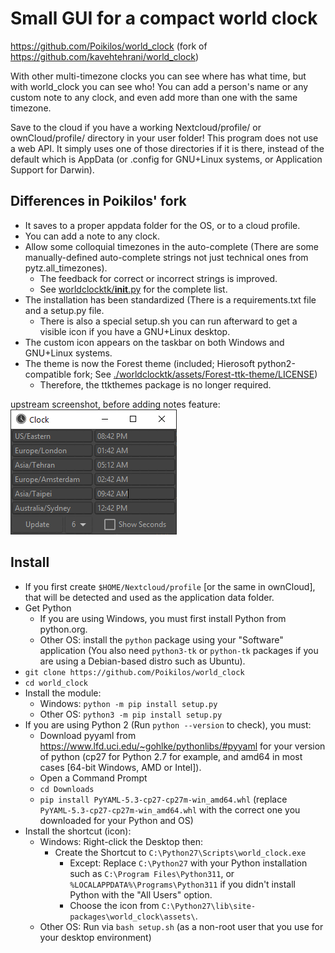 # Small GUI for a compact world clock
<https://github.com/Poikilos/world_clock> (fork of <https://github.com/kavehtehrani/world_clock>)

With other multi-timezone clocks you can see where has what time, but
with world_clock you can see who! You can add a person's name or any
custom note to any clock, and even add more than one with the same
timezone.

Save to the cloud if you have a working Nextcloud/profile/ or
ownCloud/profile/ directory in your user folder! This program does not
use a web API. It simply uses one of those directories if it is there,
instead of the default which is AppData (or .config for GNU+Linux
systems, or Application Support for Darwin).


## Differences in Poikilos' fork
- It saves to a proper appdata folder for the OS, or to a cloud profile.
- You can add a note to any clock.
- Allow some colloquial timezones in the auto-complete (There are some manually-defined auto-complete strings not just technical ones from pytz.all_timezones).
  - The feedback for correct or incorrect strings is improved.
  - See [worldclocktk/__init__.py](worldclocktk/__init__.py) for the complete list.
- The installation has been standardized (There is a requirements.txt file and a setup.py file.
  - There is also a special setup.sh you can run afterward to get a visible icon if you have a GNU+Linux desktop.
- The custom icon appears on the taskbar on both Windows and GNU+Linux systems.
- The theme is now the Forest theme (included; Hierosoft python2-compatible fork; See [./worldclocktk/assets/Forest-ttk-theme/LICENSE](./worldclocktk/assets/Forest-ttk-theme/LICENSE))
  - Therefore, the ttkthemes package is no longer required.

upstream screenshot, before adding notes feature:
![alt text](screenshot.png)


## Install
- If you first create `$HOME/Nextcloud/profile` [or the same in ownCloud], that will be detected and used as the application data folder.
- Get Python
  - If you are using Windows, you must first install Python from python.org.
  - Other OS: install the `python` package using your "Software" application (You also need `python3-tk` or `python-tk` packages if you are using a Debian-based distro such as Ubuntu).
- `git clone https://github.com/Poikilos/world_clock`
- `cd world_clock`
- Install the module:
  - Windows: `python -m pip install setup.py`
  - Other OS: `python3 -m pip install setup.py`
- If you are using Python 2 (Run `python --version` to check), you must:
  - Download pyyaml from <https://www.lfd.uci.edu/~gohlke/pythonlibs/#pyyaml> for your version of python (cp27 for Python 2.7 for example, and amd64 in most cases [64-bit Windows, AMD or Intel]).
  - Open a Command Prompt
  - `cd Downloads`
  - `pip install PyYAML‑5.3‑cp27‑cp27m‑win_amd64.whl` (replace `PyYAML‑5.3‑cp27‑cp27m‑win_amd64.whl` with the correct one you downloaded for your Python and OS)
- Install the shortcut (icon):
  - Windows: Right-click the Desktop then:
    - Create the Shortcut to `C:\Python27\Scripts\world_clock.exe`
      - Except: Replace `C:\Python27` with your Python installation such as `C:\Program Files\Python311`, or `%LOCALAPPDATA%\Programs\Python311` if you didn't install Python with the "All Users" option.
      - Choose the icon from `C:\Python27\lib\site-packages\world_clock\assets\`.
  - Other OS: Run via `bash setup.sh` (as a non-root user that you use for your desktop environment)
